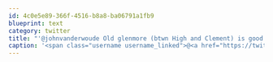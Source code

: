 ```yaml
---
id: 4c0e5e89-366f-4516-b8a8-ba06791a1fb9
blueprint: text
category: twitter
title: "'@johnvanderwoude Old glenmore (btwn High and Clement) is good for families and still (relatively) close."
caption: '<span class="username username_linked">@<a href="https://twitter.com/johnvanderwoude" title="John Vander Woude">johnvanderwoude</a></span> Old glenmore (btwn High and Clement) is good for families and still (relatively) close.'
---
```

